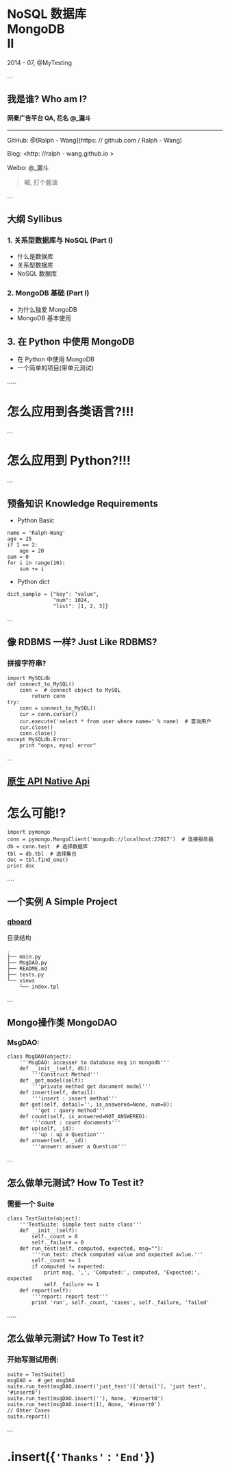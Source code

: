 # NoSQL 数据库 <br> MongoDB  <br> II

2014 - 07, @MyTesting


...
## 我是谁? Who am I?

#### 网秦广告平台 QA, 花名 @\_漏斗

-------------------

GitHub: @[Ralph - Wang](https: // github.com / Ralph - Wang)

Blog: <http: //ralph - wang.github.io >

Weibo: @\_漏斗

> 嘁, 打个酱油

...

## 大纲 Syllibus

### 1. 关系型数据库与 NoSQL (Part I)

* 什么是数据库
* 关系型数据库
* NoSQL 数据库

### 2. MongoDB 基础 (Part I)

* 为什么独爱 MongoDB
* MongoDB 基本使用

## 3. 在 Python 中使用 MongoDB

* 在 Python 中使用 MongoDB
* 一个简单的项目(带单元测试)

.....

# 怎么应用到各类语言?!!!

...

# 怎么应用到 Python?!!!

...

## 预备知识 Knowledge Requirements

* Python Basic

```
name = 'Ralph-Wang'
age = 25
if 1 == 2:
    age = 20
sum = 0
for i in range(10):
    sum += i
```

* Python dict

```
dict_sample = {"key": "value",
               "num": 1024,
               "list": [1, 2, 3]}
```

...

## 像 RDBMS 一样? Just Like RDBMS?

### 拼接字符串?

```
import MySQLdb
def connect_to_MySQL()
    conn =  # connect object to MySQL
        return conn
try:
    conn = connect_to_MySQL()
    cur = conn.cursor()
    cur.execute('select * from user where name=' % name)  # 查询用户
    cur.close()
    conn.close()
except MySQLdb.Error:
    print "oops, mysql error"
```

...

## [原生 API Native Api](http://api.mongodb.org/)

# 怎么可能!?

```
import pymongo
conn = pymongo.MongoClient('mongodb://localhost:27017')  # 连接服务器
db = conn.test  # 选择数据库
tbl = db.tbl  # 选择集合
doc = tbl.find_one()
print doc
```
....

## 一个实例 A Simple Project

### [qboard](https://github.com/Ralph-Wang/qboard)

目录结构

```
.
├── main.py
├── MsgDAO.py
├── README.md
├── tests.py
└── views
    └── index.tpl
```

...

## Mongo操作类 MongoDAO

### MsgDAO:

```
class MsgDAO(object):
    '''MsgDAO: accesser to database msg in mongodb'''
    def __init__(self, db):
        '''Construct Method'''
    def _get_model(self):
        '''private method get document model'''
    def insert(self, detail):
        '''insert : insert method'''
    def get(self, detail='', is_answered=None, num=0):
        '''get : query method'''
    def count(self, is_answered=NOT_ANSWERED):
        '''count : count documents'''
    def up(self, _id):
        '''up : up a Question'''
    def answer(self, _id):
        '''answer: answer a Question'''
```

...
## 怎么做单元测试? How To Test it?

### 需要一个 Suite

```
class TestSuite(object):
    '''TestSuite: simple test suite class'''
    def __init__(self):
        self._count = 0
        self._failure = 0
    def run_test(self, computed, expected, msg=""):
        '''run_test: check computed value and expected avlue.'''
        self._count += 1
        if computed != expected:
            print msg, ',', 'Computed:', computed, 'Expected:', expected
            self._failure += 1
    def report(self):
        '''report: report test'''
        print 'run', self._count, 'cases', self._failure, 'failed'
```
.....

## 怎么做单元测试? How To Test it?

### 开始写测试用例:

```
suite = TestSuite()
msgDAO =  # get msgDAO
suite.run_test(msgDAO.insert('just_test')['detail'], 'just test', '#insert0')
suite.run_test(msgDAO.insert(''), None, '#insert0')
suite.run_test(msgDAO.insert(1), None, '#insert0')
// Ohter Cases
suite.report()
```
...

# .insert({`'Thanks'` : `'End'`})
